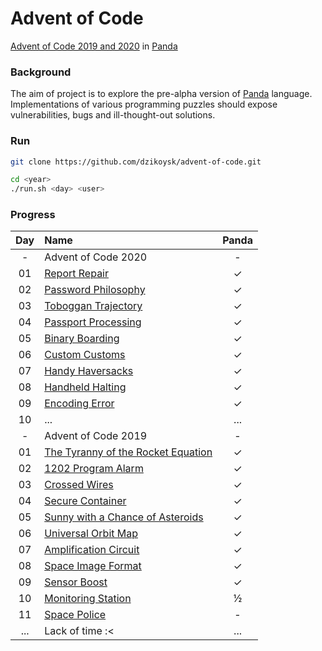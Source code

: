 # Advent of Code
[Advent of Code 2019 and 2020](https://adventofcode.com/) in [Panda](https://github.com/panda-lang/panda)

### Background
The aim of project is to explore the pre-alpha version of [Panda](https://github.com/panda-lang/panda) language.
Implementations of various programming puzzles should expose vulnerabilities, bugs and ill-thought-out solutions.

### Run
```bash
git clone https://github.com/dzikoysk/advent-of-code.git

cd <year>
./run.sh <day> <user>
```

### Progress


| Day | Name | Panda | 
|:---:|:---|:---:|
| - | Advent of Code 2020 | - |
| 01 | [Report Repair](https://adventofcode.com/2020/day/1) | ✓ |
| 02 | [Password Philosophy](https://adventofcode.com/2020/day/2) | ✓ |
| 03 | [Toboggan Trajectory](https://adventofcode.com/2020/day/3) | ✓ |
| 04 | [Passport Processing](https://adventofcode.com/2020/day/4) | ✓ |
| 05 | [Binary Boarding](https://adventofcode.com/2020/day/5) | ✓ |
| 06 | [Custom Customs](https://adventofcode.com/2020/day/6) | ✓ |
| 07 | [Handy Haversacks](https://adventofcode.com/2020/day/7) | ✓ |
| 08 | [Handheld Halting](https://adventofcode.com/2020/day/8) | ✓ |
| 09 | [Encoding Error](https://adventofcode.com/2020/day/9) | ✓ |
| 10 | ... | ... |
| - | Advent of Code 2019 | - |
| 01 | [The Tyranny of the Rocket Equation](https://adventofcode.com/2019/day/1) | ✓ |
| 02 | [1202 Program Alarm](https://adventofcode.com/2019/day/2) | ✓ |
| 03 | [Crossed Wires](https://adventofcode.com/2019/day/3) | ✓ |
| 04 | [Secure Container](https://adventofcode.com/2019/day/4) | ✓ |
| 05 | [Sunny with a Chance of Asteroids](https://adventofcode.com/2019/day/5) | ✓ |
| 06 | [Universal Orbit Map](https://adventofcode.com/2019/day/6) | ✓ |
| 07 | [Amplification Circuit](https://adventofcode.com/2019/day/7) | ✓ |
| 08 | [Space Image Format](https://adventofcode.com/2019/day/8) | ✓ |
| 09 | [Sensor Boost](https://adventofcode.com/2019/day/9) | ✓ |
| 10 | [Monitoring Station](https://adventofcode.com/2019/day/10) | ½ |
| 11 | [Space Police](https://adventofcode.com/2019/day/11) | - |
| ... | Lack of time :< | ... |
